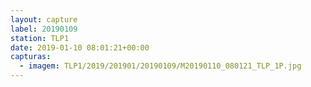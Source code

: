 ```yaml
---
layout: capture
label: 20190109
station: TLP1
date: 2019-01-10 08:01:21+00:00
capturas:
  - imagem: TLP1/2019/201901/20190109/M20190110_080121_TLP_1P.jpg
---
```

